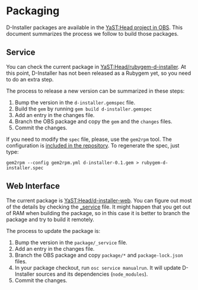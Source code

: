 # Packaging

D-Installer packages are available in the [YaST:Head project in
OBS](https://build.opensuse.org/project/show/YaST:Head). This document summarizes the process we
follow to build those packages.

## Service

You can check the current package in
[YaST:Head/rubygem-d-installer](https://build.opensuse.org/package/show/YaST:Head/rubygem-d-installer).
At this point, D-Installer has not been released as a Rubygem yet, so you need to do an extra step.

The process to release a new version can be summarized in these steps:

1. Bump the version in the `d-installer.gemspec` file.
2. Build the `gem` by running `gem build d-installer.gemspec`
3. Add an entry in the changes file.
4. Branch the OBS package and copy the `gem` and the `changes` files.
5. Commit the changes.

If you need to modify the `spec` file, please, use the `gem2rpm` tool. The configuration is [included
in the repository](./yastd/package/gem2rpm.yml). To regenerate the spec, just type:

    gem2rpm --config gem2rpm.yml d-installer-0.1.gem > rubygem-d-installer.spec

## Web Interface

The current package is
[YaST:Head/d-installer-web](https://build.opensuse.org/package/show/YaST:Head/rubygem-d-installer).
You can figure out most of the details by checking the [_service](_./web/package/_service) file. It
might happen that you get out of RAM when building the package, so in this case it is better to
branch the package and try to build it remotely.

The process to update the package is:

1. Bump the version in the `package/_service` file.
2. Add an entry in the changes file.
3. Branch the OBS package and copy `package/*` and `package-lock.json` files.
4. In your package checkout, run `osc service manualrun`. It will update D-Installer sources and its
   dependencies (`node_modules`).
5. Commit the changes.
